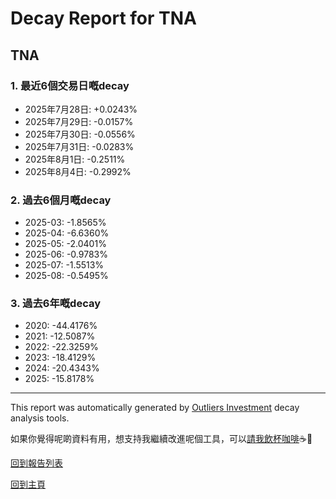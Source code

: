 # Decay Report for TNA

## TNA

### 1. 最近6個交易日嘅decay

- 2025年7月28日: +0.0243%
- 2025年7月29日: -0.0157%
- 2025年7月30日: -0.0556%
- 2025年7月31日: -0.0283%
- 2025年8月1日: -0.2511%
- 2025年8月4日: -0.2992%

### 2. 過去6個月嘅decay

- 2025-03: -1.8565%
- 2025-04: -6.6360%
- 2025-05: -2.0401%
- 2025-06: -0.9783%
- 2025-07: -1.5513%
- 2025-08: -0.5495%

### 3. 過去6年嘅decay

- 2020: -44.4176%
- 2021: -12.5087%
- 2022: -22.3259%
- 2023: -18.4129%
- 2024: -20.4343%
- 2025: -15.8178%

------------------------------
This report was automatically generated by [Outliers Investment](https://outliersecon.github.io/Outliers-Investment/) decay analysis tools.

如果你覺得呢啲資料有用，想支持我繼續改進呢個工具，可以[請我飲杯咖啡](https://buymeacoffee.com/outliersecon)☕🙏

[回到報告列表](https://outliersecon.github.io/Outliers-Investment/reports/reports_public)

[回到主頁](https://outliersecon.github.io/Outliers-Investment/)